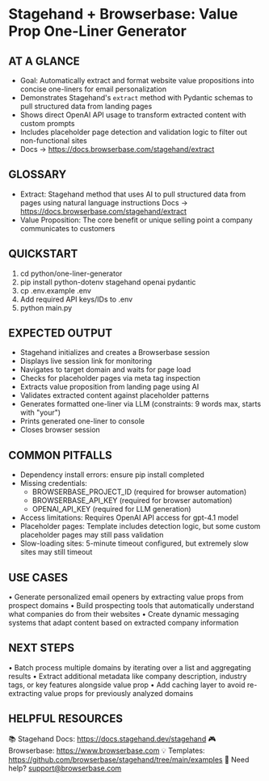 # Stagehand + Browserbase: Value Prop One-Liner Generator

## AT A GLANCE
- Goal: Automatically extract and format website value propositions into concise one-liners for email personalization
- Demonstrates Stagehand's `extract` method with Pydantic schemas to pull structured data from landing pages
- Shows direct OpenAI API usage to transform extracted content with custom prompts
- Includes placeholder page detection and validation logic to filter out non-functional sites
- Docs → https://docs.browserbase.com/stagehand/extract

## GLOSSARY
- Extract: Stagehand method that uses AI to pull structured data from pages using natural language instructions
  Docs → https://docs.browserbase.com/stagehand/extract
- Value Proposition: The core benefit or unique selling point a company communicates to customers

## QUICKSTART
1) cd python/one-liner-generator
2) pip install python-dotenv stagehand openai pydantic
3) cp .env.example .env
4) Add required API keys/IDs to .env
5) python main.py

## EXPECTED OUTPUT
- Stagehand initializes and creates a Browserbase session
- Displays live session link for monitoring
- Navigates to target domain and waits for page load
- Checks for placeholder pages via meta tag inspection
- Extracts value proposition from landing page using AI
- Validates extracted content against placeholder patterns
- Generates formatted one-liner via LLM (constraints: 9 words max, starts with "your")
- Prints generated one-liner to console
- Closes browser session

## COMMON PITFALLS
- Dependency install errors: ensure pip install completed
- Missing credentials:
  - BROWSERBASE_PROJECT_ID (required for browser automation)
  - BROWSERBASE_API_KEY (required for browser automation)
  - OPENAI_API_KEY (required for LLM generation)
- Access limitations: Requires OpenAI API access for gpt-4.1 model
- Placeholder pages: Template includes detection logic, but some custom placeholder pages may still pass validation
- Slow-loading sites: 5-minute timeout configured, but extremely slow sites may still timeout

## USE CASES
• Generate personalized email openers by extracting value props from prospect domains
• Build prospecting tools that automatically understand what companies do from their websites
• Create dynamic messaging systems that adapt content based on extracted company information

## NEXT STEPS
• Batch process multiple domains by iterating over a list and aggregating results
• Extract additional metadata like company description, industry tags, or key features alongside value prop
• Add caching layer to avoid re-extracting value props for previously analyzed domains

## HELPFUL RESOURCES
📚 Stagehand Docs:     https://docs.stagehand.dev/stagehand
🎮 Browserbase:        https://www.browserbase.com
💡 Templates:          https://github.com/browserbase/stagehand/tree/main/examples
📧 Need help?          support@browserbase.com

